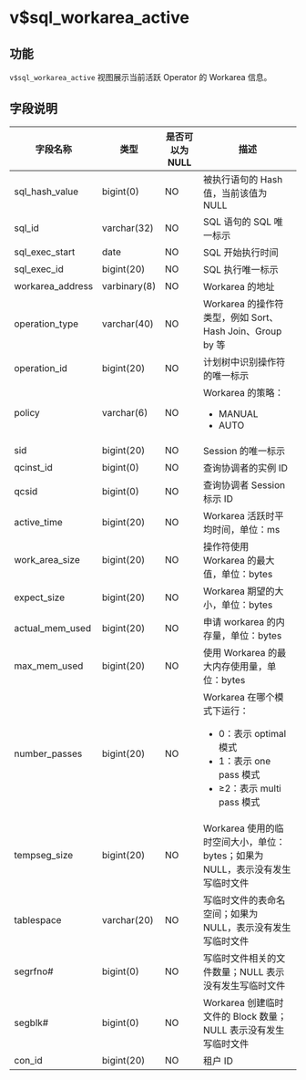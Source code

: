 v$sql_workarea_active 
==========================================



功能 
-----------

`v$sql_workarea_active` 视图展示当前活跃 Operator 的 Workarea 信息。

字段说明 
-------------



|     **字段名称**     |    **类型**    | **是否可以为 NULL** |                                                                                                          **描述**                                                                                                          |
|------------------|--------------|----------------|--------------------------------------------------------------------------------------------------------------------------------------------------------------------------------------------------------------------------|
| sql_hash_value   | bigint(0)    | NO             | 被执行语句的 Hash 值，当前该值为 NULL                                                                                                                                                                                                |
| sql_id           | varchar(32)  | NO             | SQL 语句的 SQL 唯一标示                                                                                                                                                                                                        |
| sql_exec_start   | date         | NO             | SQL 开始执行时间                                                                                                                                                                                                              |
| sql_exec_id      | bigint(20)   | NO             | SQL 执行唯一标示                                                                                                                                                                                                              |
| workarea_address | varbinary(8) | NO             | Workarea 的地址                                                                                                                                                                                                            |
| operation_type   | varchar(40)  | NO             | Workarea 的操作符类型，例如 Sort、Hash Join、Group by 等                                                                                                                                                                            |
| operation_id     | bigint(20)   | NO             | 计划树中识别操作符的唯一标示                                                                                                                                                                                                          |
| policy           | varchar(6)   | NO             | Workarea 的策略： <ul><li>MANUAL  </li><li>AUTO</li></ul>                                                                                     |
| sid              | bigint(20)   | NO             | Session 的唯一标示                                                                                                                                                                                                           |
| qcinst_id        | bigint(0)    | NO             | 查询协调者的实例 ID                                                                                                                                                                                                             |
| qcsid            | bigint(0)    | NO             | 查询协调者 Session 标示 ID                                                                                                                                                                                                     |
| active_time      | bigint(20)   | NO             | Workarea 活跃时平均时间，单位：ms                                                                                                                                                                                                  |
| work_area_size   | bigint(20)   | NO             | 操作符使用 Workarea 的最大值，单位：bytes                                                                                                                                                                                            |
| expect_size      | bigint(20)   | NO             | Workarea 期望的大小，单位：bytes                                                                                                                                                                                                 |
| actual_mem_used  | bigint(20)   | NO             | 申请 workarea 的内存量，单位：bytes                                                                                                                                                                                               |
| max_mem_used     | bigint(20)   | NO             | 使用 Workarea 的最大内存使用量，单位：bytes                                                                                                                                                                                           |
| number_passes    | bigint(20)   | NO             | Workarea 在哪个模式下运行： <ul><li> 0：表示 optimal 模式  </li><li> 1：表示 one pass 模式   </li><li> ≥2：表示 multi pass 模式</li></ul>     |
| tempseg_size     | bigint(20)   | NO             | Workarea 使用的临时空间大小，单位：bytes；如果为 NULL，表示没有发生写临时文件                                                                                                                                                                        |
| tablespace       | varchar(20)  | NO             | 写临时文件的表命名空间；如果为 NULL，表示没有发生写临时文件                                                                                                                                                                                        |
| segrfno#         | bigint(0)    | NO             | 写临时文件相关的文件数量；NULL 表示没有发生写临时文件                                                                                                                                                                                           |
| segblk#          | bigint(0)    | NO             | Workarea 创建临时文件的 Block 数量；NULL 表示没有发生写临时文件                                                                                                                                                                              |
| con_id           | bigint(20)   | NO             | 租户 ID                                                                                                                                                                                                                   |


